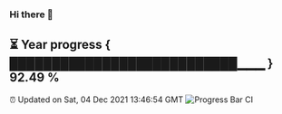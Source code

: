 ### Hi there 👋
⏳ Year progress { ███████████████████████████▁▁▁ } 92.49 %
---
⏰ Updated on Sat, 04 Dec 2021 13:46:54 GMT
![Progress Bar CI](https://github.com/liununu/liununu/workflows/Progress%20Bar%20CI/badge.svg)
